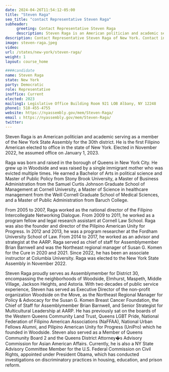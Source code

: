 ```yaml
---
date: 2024-04-26T11:54:12-05:00
title: "Steven Raga"
seo_title: "contact Representative Steven Raga"
subheader:
     greeting: Contact Representative Steven Raga
     description: Steven Raga is an American politician and academic serving as a member of the New York State Assembly for the 30th district. He is the first Filipino American elected to office in the state of New York. Elected in November 2022, he assumed office on January 1, 2023.
description: Contact Representative Steven Raga of New York. Contact information for Steven Raga includes email address, phone number, and mailing address.
image: steven-raga.jpeg
video:
url: /states/new-york/steven-raga/
weight: 1
layout: course_home

####candidate
name: Steven Raga
state: New York
party: Democratic
role: Representative
inoffice: Current
elected: 2023
mailing1: Legislative Office Building Room 921 LOB Albany, NY 12248
phone1: 518-455-4755
website: https://nyassembly.gov/mem/Steven-Raga/
email : https://nyassembly.gov/mem/Steven-Raga/
twitter:
---
```

Steven Raga is an American politician and academic serving as a member of the New York State Assembly for the 30th district. He is the first Filipino American elected to office in the state of New York. Elected in November 2022, he assumed office on January 1, 2023.

Raga was born and raised in the borough of Queens in New York City. He grew up in Woodside and was raised by a single immigrant mother who was evicted multiple times. He earned a Bachelor of Arts in political science and Master of Public Policy from Stony Brook University, a Master of Business Administration from the Samuel Curtis Johnson Graduate School of Management at Cornell University, a Master of Science in healthcare management from the Weill Cornell Graduate School of Medical Sciences, and a Master of Public Administration from Baruch College.

From 2005 to 2007, Raga worked as the national director of the Filipino Intercollegiate Networking Dialogue. From 2009 to 2011, he worked as a program fellow and legal research assistant at Cornell Law School. Raga was also the founder and director of the Pilipino American Unity for Progress. In 2012 and 2013, he was a program researcher at the Fordham University School of Law. From 2014 to 2017, he worked as an advisor and strategist at the AARP. Raga served as chief of staff for Assemblymember Brian Barnwell and was the Northeast regional manager of Susan G. Komen for the Cure in 2020 and 2021. Since 2022, he has been an associate instructor at Columbia University. Raga was elected to the New York State Assembly in November 2022.

Steven Raga proudly serves as Assemblymember for District 30, encompassing the neighborhoods of Woodside, Elmhurst, Maspeth, Middle Village, Jackson Heights, and Astoria. With two decades of public service experience, Steven has served as Executive Director of the non-profit organization Woodside on the Move, as the Northeast Regional Manager for Policy & Advocacy for the Susan G. Komen Breast Cancer Foundation, the Chief of Staff for Assemblymember Brian Barnwell, and Senior Strategist for Multicultural Leadership at AARP. He has previously sat on the boards of the Western Queens Community Land Trust, Queens LGBT Pride, National Federation of Filipino American Associations (NaFFAA), National Urban Fellows Alumni, and Pilipino American Unity for Progress (UniPro) which he founded in Woodside. Steven also served as a Member of Queens Community Board 2 and the Queens District Attorney�s Advisory Commission for Asian American Affairs. Currently, he is also a NY State Advisory Committee Member for the U.S. Federal Commission on Civil Rights, appointed under President Obama, which has conducted investigations on discriminatory practices in housing, education, and prison reform.
